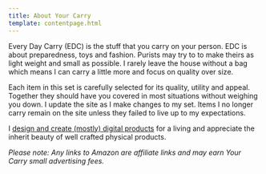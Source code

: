 ```yaml
---
title: About Your Carry
template: contentpage.html
---
```



Every Day Carry (EDC) is the stuff that you carry on your person. EDC is about preparedness, toys and fashion. Purists may try to to make theirs as light weight and small as possible. I rarely leave the house without a bag which means I can carry a little more and focus on quality over size.

Each item in this set is carefully selected for its quality, utility and appeal. Together they should have you covered in most situations without weighing you down. I update the site as I make changes to my set. Items I no longer carry remain on the site unless they failed to live up to my expectations.

I [design and create (mostly) digital products](http://kohlhofer.com)  for a living and appreciate the inherit beauty of well crafted physical products.

*Please note: Any links to Amazon are affiliate links and may earn Your Carry small advertising fees.*

